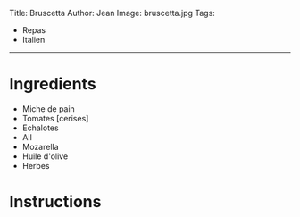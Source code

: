 Title: Bruscetta
Author: Jean
Image: bruscetta.jpg
Tags:
 - Repas
 - Italien
---
# Ingredients
 - Miche de pain
 - Tomates [cerises]
 - Echalotes
 - Ail
 - Mozarella
 - Huile d'olive
 - Herbes

# Instructions
